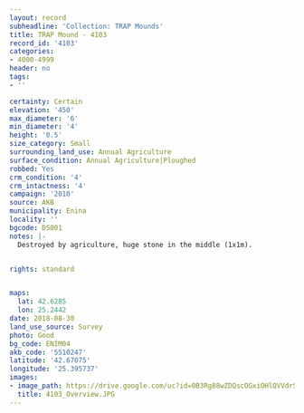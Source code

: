 ```yaml
---
layout: record
subheadline: 'Collection: TRAP Mounds'
title: TRAP Mound - 4103
record_id: '4103'
categories:
- 4000-4999
header: no
tags:
- ''

certainty: Certain
elevation: '450'
max_diameter: '6'
min_diameter: '4'
height: '0.5'
size_category: Small
surrounding_land_use: Annual Agriculture
surface_condition: Annual Agriculture|Ploughed
robbed: Yes
crm_condition: '4'
crm_intactness: '4'
campaign: '2010'
source: AKB
municipality: Enina
locality: ''
bgcode: DS001
notes: |-
  Destroyed by agriculture, huge stone in the middle (1x1m).


rights: standard


maps:
  lat: 42.6285
  lon: 25.2442
date: 2018-08-30
land_use_source: Survey
photo: Good
bg_code: ENIM04
akb_code: '5510247'
latitude: '42.67075'
longitude: '25.395737'
images:
- image_path: https://drive.google.com/uc?id=0B3Rg88wZDQscOGxiOHlQVVdrSmc
  title: 4103_Overview.JPG
---
```

